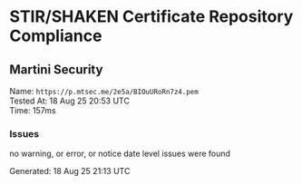 # STIR/SHAKEN Certificate Repository Compliance

## Martini Security

Name: `https://p.mtsec.me/2e5a/BIOuURoRn7z4.pem`\
Tested At: 18 Aug 25 20:53 UTC\
Time: 157ms

### Issues

no warning, or error, or notice date level issues were found

Generated: 18 Aug 25 21:13 UTC